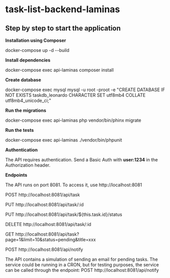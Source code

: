 # task-list-backend-laminas

## Step by step to start the application

**Installation using Composer**

docker-compose up -d --build


**Install dependencies**

docker-compose exec api-laminas composer install


**Create database**

docker-compose exec mysql mysql -u root -proot -e "CREATE DATABASE IF NOT EXISTS taskdb_leonardo CHARACTER SET utf8mb4 COLLATE utf8mb4_unicode_ci;"


**Run the migrations**

docker-compose exec api-laminas php vendor/bin/phinx migrate


**Run the tests**

docker-compose exec api-laminas ./vendor/bin/phpunit


**Authentication**

The API requires authentication. Send a Basic Auth with **user:1234** in the Authorization header.


**Endpoints**

The API runs on port 8081. To access it, use http://localhost:8081


POST http://localhost:8081/api/task

PUT http://localhost:8081/api/task/:id

PUT http://localhost:8081/api/task/${this.task.id}/status

DELETE http://localhost:8081/api/task/:id

GET http://localhost:8081/api/task?page=1&limit=10&status=pending&title=xxx

POST http://localhost:8081/api/notify


The API contains a simulation of sending an email for pending tasks. The service could be running in a CRON, but for testing purposes, the service can be called through the endpoint: POST http://localhost:8081/api/notify
